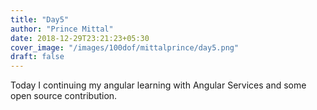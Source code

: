 ```yaml
---
title: "Day5"
author: "Prince Mittal"
date: 2018-12-29T23:21:23+05:30
cover_image: "/images/100dof/mittalprince/day5.png"
draft: false
---
```

Today I continuing my angular learning with Angular Services and some open source contribution.